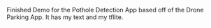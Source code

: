 Finished Demo for the Pothole Detection App based off of the Drone Parking App. It has my text and my tflite.
